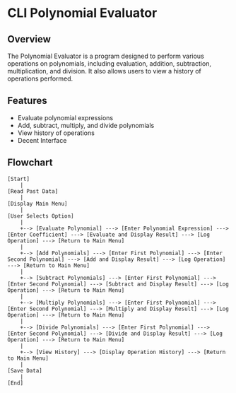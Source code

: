 # CLI Polynomial Evaluator

## Overview
The Polynomial Evaluator is a program designed to perform various operations on polynomials, including evaluation, addition, subtraction, multiplication, and division. It also allows users to view a history of operations performed.

## Features
- Evaluate polynomial expressions
- Add, subtract, multiply, and divide polynomials
- View history of operations
- Decent Interface

## Flowchart

```plaintext
[Start]
    |
[Read Past Data]
    |
[Display Main Menu]
    |
[User Selects Option]
    |
    +--> [Evaluate Polynomial] ---> [Enter Polynomial Expression] ---> [Enter Coefficient] ---> [Evaluate and Display Result] ---> [Log Operation] ---> [Return to Main Menu]
    |
    +--> [Add Polynomials] ---> [Enter First Polynomial] ---> [Enter Second Polynomial] ---> [Add and Display Result] ---> [Log Operation] ---> [Return to Main Menu]
    |
    +--> [Subtract Polynomials] ---> [Enter First Polynomial] ---> [Enter Second Polynomial] ---> [Subtract and Display Result] ---> [Log Operation] ---> [Return to Main Menu]
    |
    +--> [Multiply Polynomials] ---> [Enter First Polynomial] ---> [Enter Second Polynomial] ---> [Multiply and Display Result] ---> [Log Operation] ---> [Return to Main Menu]
    |
    +--> [Divide Polynomials] ---> [Enter First Polynomial] ---> [Enter Second Polynomial] ---> [Divide and Display Result] ---> [Log Operation] ---> [Return to Main Menu]
    |
    +--> [View History] ---> [Display Operation History] ---> [Return to Main Menu]
    |
[Save Data]
    |
[End]
